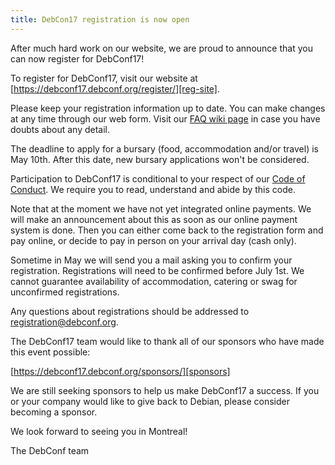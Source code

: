 ```yaml
---
title: DebCon17 registration is now open
---
```


After much hard work on our website, we are proud to announce that you can
now register for DebConf17!

To register for DebConf17, visit our website at
[https://debconf17.debconf.org/register/][reg-site].

Please keep your registration information up to date. You can make changes at
any time through our web form. Visit our [FAQ wiki page][faq] in case you have doubts
about any detail.

The deadline to apply for a bursary (food, accommodation and/or travel) is May 10th.
After this date, new bursary applications won't be considered.

Participation to DebConf17 is conditional to your respect of our 
[Code of Conduct][coc]. We require you to read, understand and abide by this
code.

Note that at the moment we have not yet integrated online payments. We will
make an announcement about this as soon as our online payment system is done.
Then you can either come back to the registration form and pay online, or
decide to pay in person on your arrival day (cash only).

Sometime in May we will send you a mail asking you to confirm your registration.
Registrations will need to be confirmed before July 1st. We cannot guarantee
availability of accommodation, catering or swag for unconfirmed registrations.

Any questions about registrations should be addressed to
[registration@debconf.org][reg-mail].

The DebConf17 team would like to thank all of our sponsors who have
made this event possible:
    
[https://debconf17.debconf.org/sponsors/][sponsors]

We are still seeking sponsors to help us make DebConf17 a success. 
If you or your company would like to give back to Debian, please consider
becoming a sponsor.

We look forward to seeing you in Montreal!

The DebConf team

[reg-site]: https://debconf17.debconf.org/register/
[faq]: https://wiki.debconf.org/wiki/DebConf17/FAQ#Registration
[coc]: https://debconf.org/codeofconduct.shtml
[reg-mail]: mailto:registration@debconf.org
[sponsors]: https://debconf17.debconf.org/sponsors/
